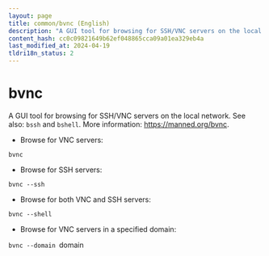 ```yaml
---
layout: page
title: common/bvnc (English)
description: "A GUI tool for browsing for SSH/VNC servers on the local network."
content_hash: cc0c09821649b62ef048865cca09a01ea329eb4a
last_modified_at: 2024-04-19
tldri18n_status: 2
---
```

# bvnc

A GUI tool for browsing for SSH/VNC servers on the local network.
See also: `bssh` and `bshell`.
More information: <https://manned.org/bvnc>.

- Browse for VNC servers:

`bvnc`

- Browse for SSH servers:

`bvnc --ssh`

- Browse for both VNC and SSH servers:

`bvnc --shell`

- Browse for VNC servers in a specified domain:

`bvnc --domain `<span class="tldr-var badge badge-pill bg-dark-lm bg-white-dm text-white-lm text-dark-dm font-weight-bold">domain</span>
